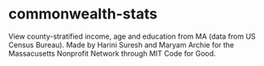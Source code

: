# commonwealth-stats
View county-stratified income, age and education from MA (data from US Census Bureau).  Made by Harini Suresh and Maryam Archie for the Massacusetts Nonprofit Network through MIT Code for Good.
